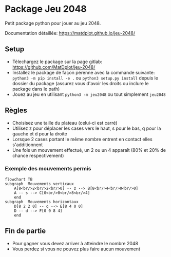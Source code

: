 # Package Jeu 2048

Petit package python pour jouer au jeu 2048.

Documentation détaillée: https://matdplot.github.io/jeu-2048/

## Setup
- Télechargez le package sur la page gitlab: https://github.com/MatDplot/jeu-2048/
- Installez le package de façon pérenne avec la commande suivante: `python3 -m pip install -e .` ou `python3 setup.py install` depuis le dossier du package (assurez vous d'avoir les droits ou inclure le package dans le path)
- Jouez au jeu en utilisant `python3 -m jeu2048` ou tout simplement `jeu2048`

## Règles

- Choisisez une taille du plateau (celui-ci est carré)
- Utilisez z pour déplacer les cases vers le haut, s pour le bas, q pour la gauche et d pour la droite
- Lorsque 2 cases portant le même nombre entrent en contact elles s'additionnent
- Une fois un mouvement effectué, un 2 ou un 4 apparaît (80% et 20% de chance respectivement)

### Exemple des mouvements permis

```mermaid
flowchart TB
subgraph  Mouvements verticaux
	A[8<br/>2<br/>2<br/>0] -- z --> B[8<br/>4<br/>0<br/>0]
	A -- s --> C[0<br/>0<br/>8<br/>4]
	end
subgraph  Mouvements horizontaux
	D[8 2 2 0] -- q --> E[8 4 0 0]
	D -- d --> F[0 0 8 4]
	end
```

## Fin de partie

- Pour gagner vous devez arriver à atteindre le nombre 2048
- Vous perdez si vous ne pouvez plus faire aucun mouvement
